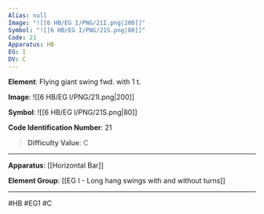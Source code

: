```yaml
---
Alias: null
Image: "![[6 HB/EG I/PNG/21I.png|200]]"
Symbol: "![[6 HB/EG I/PNG/21S.png|80]]"
Code: 21
Apparatus: HB
EG: I
DV: C
---
```

**Element**: Flying giant swing fwd. with 1 t.

**Image**:
![[6 HB/EG I/PNG/21I.png|200]]

**Symbol**:
![[6 HB/EG I/PNG/21S.png|80]]

**Code Identification Number**: 21

>**Difficulty Value**: C

___
**Apparatus**: [[Horizontal Bar]]

**Element Group**: [[EG I - Long hang swings with and without turns]]
___
#HB #EG1 #C

